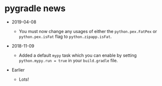 # pygradle news #

* 2019-04-08
  - You must now change any usages of either the `python.pex.FatPex` or
    `python.pex.isFat` flag to `python.zipapp.isFat`.

* 2018-11-09
  - Added a default `mypy` task which you can enable by setting
    `python.mypy.run = true` in your `build.gradle` file.

* Earlier
  - Lots!
